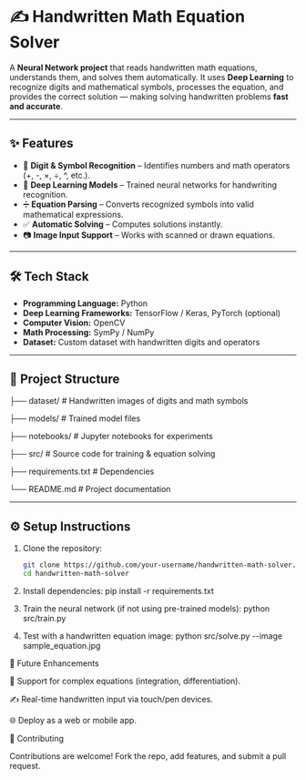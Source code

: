 # ✍️ Handwritten Math Equation Solver  

A **Neural Network project** that reads handwritten math equations, understands them, and solves them automatically. It uses **Deep Learning** to recognize digits and mathematical symbols, processes the equation, and provides the correct solution — making solving handwritten problems **fast and accurate**.  

---

## ✨ Features  
- 🔢 **Digit & Symbol Recognition** – Identifies numbers and math operators (+, -, ×, ÷, ^, etc.).  
- 🧠 **Deep Learning Models** – Trained neural networks for handwriting recognition.  
- ➗ **Equation Parsing** – Converts recognized symbols into valid mathematical expressions.  
- ✅ **Automatic Solving** – Computes solutions instantly.  
- 📷 **Image Input Support** – Works with scanned or drawn equations.  

---

## 🛠️ Tech Stack  
- **Programming Language:** Python  
- **Deep Learning Frameworks:** TensorFlow / Keras, PyTorch (optional)  
- **Computer Vision:** OpenCV  
- **Math Processing:** SymPy / NumPy  
- **Dataset:** Custom dataset with handwritten digits and operators  

---

## 📂 Project Structure  

├── dataset/ # Handwritten images of digits and math symbols

├── models/ # Trained model files

├── notebooks/ # Jupyter notebooks for experiments

├── src/ # Source code for training & equation solving

├── requirements.txt # Dependencies

└── README.md # Project documentation

---

## ⚙️ Setup Instructions  
1. Clone the repository:  
   ```bash
   git clone https://github.com/your-username/handwritten-math-solver.git
   cd handwritten-math-solver

2. Install dependencies:
   pip install -r requirements.txt

3. Train the neural network (if not using pre-trained models):
   python src/train.py

4. Test with a handwritten equation image:
   python src/solve.py --image sample_equation.jpg

🚀 Future Enhancements

🧮 Support for complex equations (integration, differentiation).

✍️ Real-time handwritten input via touch/pen devices.

🌐 Deploy as a web or mobile app.

🤝 Contributing

Contributions are welcome! Fork the repo, add features, and submit a pull request.

